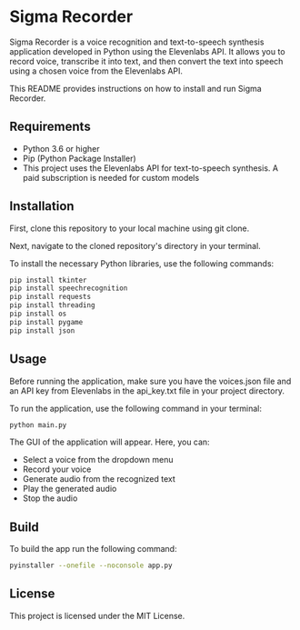 # Sigma Recorder

Sigma Recorder is a voice recognition and text-to-speech synthesis application developed in Python using the Elevenlabs API. It allows you to record voice, transcribe it into text, and then convert the text into speech using a chosen voice from the Elevenlabs API.

This README provides instructions on how to install and run Sigma Recorder.

## Requirements

* Python 3.6 or higher
* Pip (Python Package Installer)
* This project uses the Elevenlabs API for text-to-speech synthesis. A paid subscription is needed for custom models

## Installation

First, clone this repository to your local machine using git clone.

Next, navigate to the cloned repository's directory in your terminal.

To install the necessary Python libraries, use the following commands:

```bash
pip install tkinter
pip install speechrecognition
pip install requests
pip install threading
pip install os
pip install pygame
pip install json
```

## Usage

Before running the application, make sure you have the voices.json file and an API key from Elevenlabs in the api_key.txt file in your project directory.

To run the application, use the following command in your terminal:

```bash
python main.py
```

The GUI of the application will appear. Here, you can:

* Select a voice from the dropdown menu
* Record your voice
* Generate audio from the recognized text
* Play the generated audio
* Stop the audio

## Build

To build the app run the following command:
```bash
pyinstaller --onefile --noconsole app.py
```

## License

This project is licensed under the MIT License.